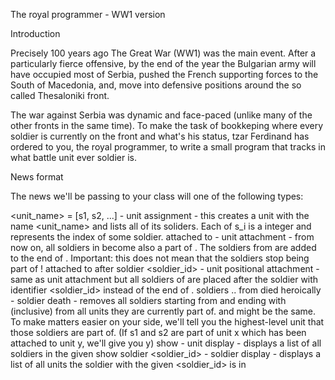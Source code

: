 The royal programmer - WW1 version

Introduction

Precisely 100 years ago The Great War (WW1) was the main event. After a particularly fierce offensive, by the end of the year the Bulgarian army will have occupied most of Serbia, pushed the French supporting forces to the South of Macedonia, and, move into defensive positions around the so called Thesaloniki front.

The war against Serbia was dynamic and face-paced (unlike many of the other fronts in the same time). To make the task of bookkeping where every soldier is currently on the front and what's his status, tzar Ferdinand has ordered to you, the royal programmer, to write a small program that tracks in what battle unit ever soldier is.


News format

The news we'll be passing to your class will one of the following types:

<unit_name> = [s1, s2, ...] - unit assignment - this creates a unit with the name <unit_name> and lists all of its soliders. Each of s_i is a integer and represents the index of some soldier.
<unit1> attached to <unit2> - unit attachment - from now on, all soldiers in <unit1> become also a part of <unit2>. The soldiers from <unit1> are added to the end of <unit2>. Important: this does not mean that the soldiers stop being part of <unit1>!
<unit1> attached to <unit2> after soldier <soldier_id> - unit positional attachment - same as unit attachment but all soldiers of <unit1> are placed after the soldier with identifier <soldier_id> instead of the end of <unit2>.
soldiers <s1>..<s2> from <unit> died heroically - soldier death - removes all soldiers starting from <s1> and ending with <s2> (inclusive) from all units they are currently part of. <s1> and <s2> might be the same. To make matters easier on your side, we'll tell you the highest-level unit that those soldiers are part of. (If s1 and s2 are part of unit x which has been attached to unit y, we'll give you y)
show <unit> - unit display - displays a list of all soldiers in the given <unit>
show soldier <soldier_id> - soldier display - displays a list of all units the soldier with the given <soldier_id> is in
